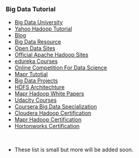 ### Big Data Tutorial
- [Big Data University](http://bigdatauniversity.com/moodle/index.php?)
- [Yahoo Hadoop Tutorial](https://developer.yahoo.com/hadoop/tutorial/module4.html)
- [Blog](http://www.thecloudavenue.com/p/hadoopresources.html)
- [Big Data Resource](http://www.bigdata-careers.com/?page_id=99)
- [Open Data Sites](https://docs.google.com/document/pub?id=1CNBmPiuvcU8gKTMvTQStIbTZcO_CTLMvPxxBrs0hHCg)
- [Official Apache Hadoop Sites](https://hadoop.apache.org)
- [edureka Courses](https://www.youtube.com/user/edurekaIN/playlists?sort=dd&shelf_id=6&view=50)
- [Online Competition For Data Science](https://www.kaggle.com/)
- [Mapr Tutotial](http://learn.mapr.com/)
- [Big Data Projects](https://www.acquia.com/examples-big-data-projects)
- [HDFS Architechture](https://hadoop.apache.org/docs/r1.2.1/hdfs_design.html)
- [Mapr Hadoop White Papers](https://www.mapr.com/resources/white-papers)
- [Udacity Courses](https://www.udacity.com/courses/data-science)
- [Coursera Big Data Specialization](https://www.coursera.org/specializations/big-data)
- [Cloudera Hadoop Certification](http://www.cloudera.com/training/certification.html)
- [Mapr Hadoop Certification](https://www.mapr.com/services/mapr-academy/certified-hadoop-developer)
- [Hortonworks Certification](http://hortonworks.com/training/certification/)
 <br/>

- These list is small but more will be added soon.
